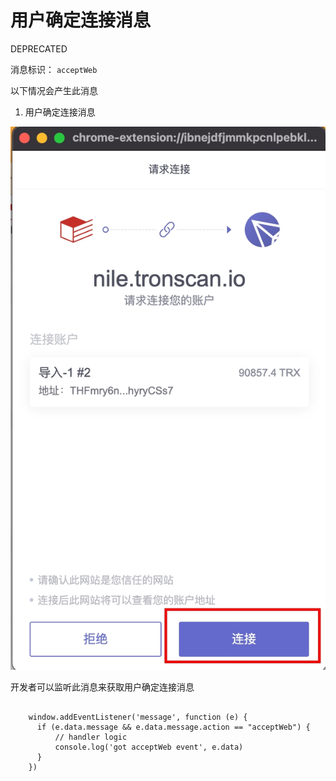 # 用户确定连接消息

<span class="deprecated">DEPRECATED</span>

消息标识： `acceptWeb`

以下情况会产生此消息

  1. 用户确定连接消息

 ![image](../../../images/zh_cha-jian-qian-bao_bei-dong-jie-shou-tronlink-cha-jian-de-xiao-xi_ji-jiang-fei-qi-de-xiao-xi_yong-hu-que-ding-lian-jie-xiao-xi_img_0.jpg)

开发者可以监听此消息来获取用户确定连接消息

```shell

    window.addEventListener('message', function (e) {
      if (e.data.message && e.data.message.action == "acceptWeb") {
          // handler logic
          console.log('got acceptWeb event', e.data)
      }
    })
```

